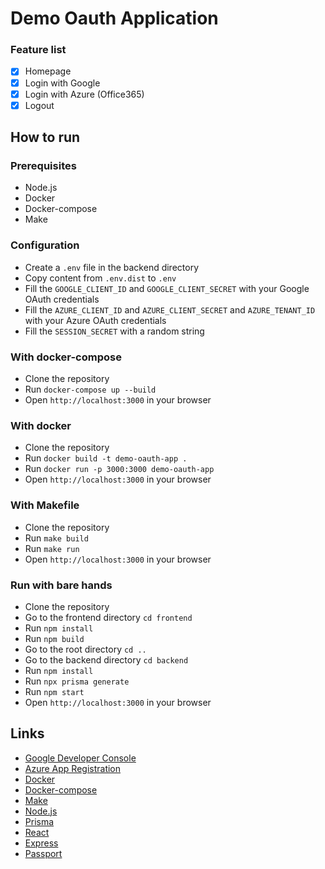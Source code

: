 # Demo Oauth Application

### Feature list

- [x] Homepage
- [x] Login with Google
- [x] Login with Azure (Office365)
- [x] Logout 

## How to run 

### Prerequisites

- Node.js
- Docker
- Docker-compose
- Make

### Configuration

- Create a `.env` file in the backend directory
- Copy content from `.env.dist` to `.env`
- Fill the `GOOGLE_CLIENT_ID` and `GOOGLE_CLIENT_SECRET` with your Google OAuth credentials
- Fill the `AZURE_CLIENT_ID` and `AZURE_CLIENT_SECRET` and `AZURE_TENANT_ID` with your Azure OAuth credentials
- Fill the `SESSION_SECRET` with a random string


### With docker-compose

- Clone the repository
- Run `docker-compose up --build`
- Open `http://localhost:3000` in your browser

### With docker 

- Clone the repository
- Run `docker build -t demo-oauth-app .`
- Run `docker run -p 3000:3000 demo-oauth-app`
- Open `http://localhost:3000` in your browser

### With Makefile

- Clone the repository
- Run `make build`
- Run `make run`
- Open `http://localhost:3000` in your browser

### Run with bare hands 

- Clone the repository
- Go to the frontend directory `cd frontend`
- Run `npm install`
- Run `npm build`
- Go to the root directory `cd ..`
- Go to the backend directory `cd backend`
- Run `npm install`
- Run `npx prisma generate`  
- Run `npm start`
- Open `http://localhost:3000` in your browser



## Links 

- [Google Developer Console](https://console.developers.google.com/)
- [Azure App Registration](https://portal.azure.com/#blade/Microsoft_AAD_RegisteredApps/ApplicationsListBlade)
- [Docker](https://www.docker.com/)
- [Docker-compose](https://docs.docker.com/compose/)
- [Make](https://www.gnu.org/software/make/)
- [Node.js](https://nodejs.org/en/)
- [Prisma](https://www.prisma.io/)
- [React](https://reactjs.org/)
- [Express](https://expressjs.com/)
- [Passport](http://www.passportjs.org/)



